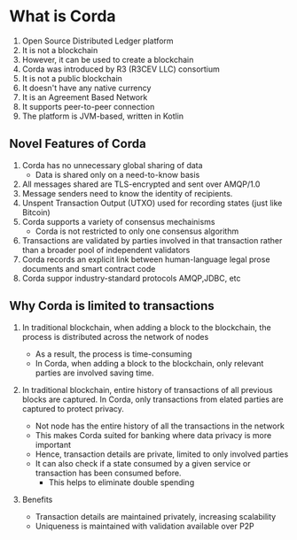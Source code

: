 # What is Corda

1.  Open Source Distributed Ledger platform
2.  It is not a blockchain
3.  However, it can be used to create a blockchain
4.  Corda was introduced by R3 (R3CEV LLC) consortium
5.  It is not a public blockchain
6.  It doesn't have any native currency
7.  It is an Agreement Based Network
8.  It supports peer-to-peer connection
9.  The platform is JVM-based, written in Kotlin

## Novel Features of Corda

1.  Corda has no unnecessary global sharing of data
    -   Data is shared only on a need-to-know basis
2.  All messages shared are TLS-encrypted and sent over AMQP/1.0
3.  Message senders need to know the identity of recipients.
4.  Unspent Transaction Output (UTXO) used for recording states (just like Bitcoin)
5.  Corda supports a variety of consensus mechainisms
    -   Corda is not restricted to only one consensus algorithm
6.  Transactions are validated by parties involved in that transaction rather than a broader pool of independent validators
7.  Corda records an explicit link between human-language legal prose documents and smart contract code
8.  Corda suppor industry-standard protocols AMQP,JDBC, etc

## Why Corda is limited to transactions

1.  In traditional blockchain, when adding a block to the blockchain, the process is distributed across the network of nodes
    -  As a result, the process is time-consuming
    -   In Corda, when adding a block to the blockchain, only relevant parties are involved saving time.
2.  In traditional blockchain, entire history of transactions of all previous blocks are captured. In Corda, only transactions from elated parties are captured to protect privacy.
    -   Not node has the entire history of all the transactions in the network
    -   This makes Corda suited for banking where data privacy is more important
    -   Hence, transaction details are private, limited to only involved parties
    -   It can also check if a state consumed by a given service or transaction has been consumed before.
        -   This helps to eliminate double spending

3.  Benefits
    -   Transaction details are maintained privately, increasing scalability
    -   Uniqueness is maintained with validation available over P2P